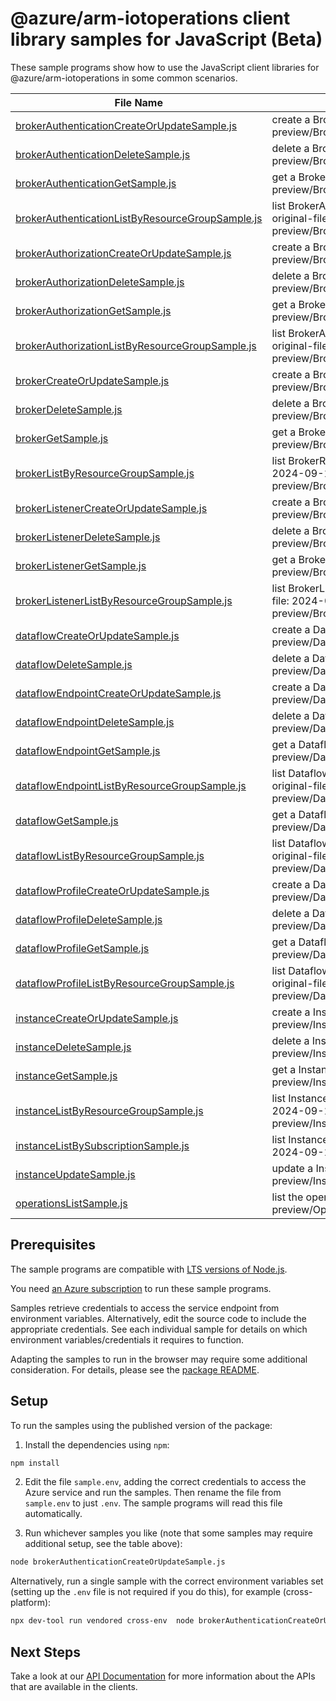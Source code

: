 # @azure/arm-iotoperations client library samples for JavaScript (Beta)

These sample programs show how to use the JavaScript client libraries for @azure/arm-iotoperations in some common scenarios.

| **File Name**                                                                                     | **Description**                                                                                                                                                   |
| ------------------------------------------------------------------------------------------------- | ----------------------------------------------------------------------------------------------------------------------------------------------------------------- |
| [brokerAuthenticationCreateOrUpdateSample.js][brokerauthenticationcreateorupdatesample]           | create a BrokerAuthenticationResource x-ms-original-file: 2024-09-15-preview/BrokerAuthentication_CreateOrUpdate_Complex.json                                     |
| [brokerAuthenticationDeleteSample.js][brokerauthenticationdeletesample]                           | delete a BrokerAuthenticationResource x-ms-original-file: 2024-09-15-preview/BrokerAuthentication_Delete_MaximumSet_Gen.json                                      |
| [brokerAuthenticationGetSample.js][brokerauthenticationgetsample]                                 | get a BrokerAuthenticationResource x-ms-original-file: 2024-09-15-preview/BrokerAuthentication_Get_MaximumSet_Gen.json                                            |
| [brokerAuthenticationListByResourceGroupSample.js][brokerauthenticationlistbyresourcegroupsample] | list BrokerAuthenticationResource resources by BrokerResource x-ms-original-file: 2024-09-15-preview/BrokerAuthentication_ListByResourceGroup_MaximumSet_Gen.json |
| [brokerAuthorizationCreateOrUpdateSample.js][brokerauthorizationcreateorupdatesample]             | create a BrokerAuthorizationResource x-ms-original-file: 2024-09-15-preview/BrokerAuthorization_CreateOrUpdate_Complex.json                                       |
| [brokerAuthorizationDeleteSample.js][brokerauthorizationdeletesample]                             | delete a BrokerAuthorizationResource x-ms-original-file: 2024-09-15-preview/BrokerAuthorization_Delete_MaximumSet_Gen.json                                        |
| [brokerAuthorizationGetSample.js][brokerauthorizationgetsample]                                   | get a BrokerAuthorizationResource x-ms-original-file: 2024-09-15-preview/BrokerAuthorization_Get_MaximumSet_Gen.json                                              |
| [brokerAuthorizationListByResourceGroupSample.js][brokerauthorizationlistbyresourcegroupsample]   | list BrokerAuthorizationResource resources by BrokerResource x-ms-original-file: 2024-09-15-preview/BrokerAuthorization_ListByResourceGroup_MaximumSet_Gen.json   |
| [brokerCreateOrUpdateSample.js][brokercreateorupdatesample]                                       | create a BrokerResource x-ms-original-file: 2024-09-15-preview/Broker_CreateOrUpdate_Complex.json                                                                 |
| [brokerDeleteSample.js][brokerdeletesample]                                                       | delete a BrokerResource x-ms-original-file: 2024-09-15-preview/Broker_Delete_MaximumSet_Gen.json                                                                  |
| [brokerGetSample.js][brokergetsample]                                                             | get a BrokerResource x-ms-original-file: 2024-09-15-preview/Broker_Get_MaximumSet_Gen.json                                                                        |
| [brokerListByResourceGroupSample.js][brokerlistbyresourcegroupsample]                             | list BrokerResource resources by InstanceResource x-ms-original-file: 2024-09-15-preview/Broker_ListByResourceGroup_MaximumSet_Gen.json                           |
| [brokerListenerCreateOrUpdateSample.js][brokerlistenercreateorupdatesample]                       | create a BrokerListenerResource x-ms-original-file: 2024-09-15-preview/BrokerListener_CreateOrUpdate_Complex.json                                                 |
| [brokerListenerDeleteSample.js][brokerlistenerdeletesample]                                       | delete a BrokerListenerResource x-ms-original-file: 2024-09-15-preview/BrokerListener_Delete_MaximumSet_Gen.json                                                  |
| [brokerListenerGetSample.js][brokerlistenergetsample]                                             | get a BrokerListenerResource x-ms-original-file: 2024-09-15-preview/BrokerListener_Get_MaximumSet_Gen.json                                                        |
| [brokerListenerListByResourceGroupSample.js][brokerlistenerlistbyresourcegroupsample]             | list BrokerListenerResource resources by BrokerResource x-ms-original-file: 2024-09-15-preview/BrokerListener_ListByResourceGroup_MaximumSet_Gen.json             |
| [dataflowCreateOrUpdateSample.js][dataflowcreateorupdatesample]                                   | create a DataflowResource x-ms-original-file: 2024-09-15-preview/Dataflow_CreateOrUpdate_ComplexContextualization.json                                            |
| [dataflowDeleteSample.js][dataflowdeletesample]                                                   | delete a DataflowResource x-ms-original-file: 2024-09-15-preview/Dataflow_Delete_MaximumSet_Gen.json                                                              |
| [dataflowEndpointCreateOrUpdateSample.js][dataflowendpointcreateorupdatesample]                   | create a DataflowEndpointResource x-ms-original-file: 2024-09-15-preview/DataflowEndpoint_CreateOrUpdate_ADLSv2.json                                              |
| [dataflowEndpointDeleteSample.js][dataflowendpointdeletesample]                                   | delete a DataflowEndpointResource x-ms-original-file: 2024-09-15-preview/DataflowEndpoint_Delete_MaximumSet_Gen.json                                              |
| [dataflowEndpointGetSample.js][dataflowendpointgetsample]                                         | get a DataflowEndpointResource x-ms-original-file: 2024-09-15-preview/DataflowEndpoint_Get_MaximumSet_Gen.json                                                    |
| [dataflowEndpointListByResourceGroupSample.js][dataflowendpointlistbyresourcegroupsample]         | list DataflowEndpointResource resources by InstanceResource x-ms-original-file: 2024-09-15-preview/DataflowEndpoint_ListByResourceGroup_MaximumSet_Gen.json       |
| [dataflowGetSample.js][dataflowgetsample]                                                         | get a DataflowResource x-ms-original-file: 2024-09-15-preview/Dataflow_Get_MaximumSet_Gen.json                                                                    |
| [dataflowListByResourceGroupSample.js][dataflowlistbyresourcegroupsample]                         | list DataflowResource resources by DataflowProfileResource x-ms-original-file: 2024-09-15-preview/Dataflow_ListByProfileResource_MaximumSet_Gen.json              |
| [dataflowProfileCreateOrUpdateSample.js][dataflowprofilecreateorupdatesample]                     | create a DataflowProfileResource x-ms-original-file: 2024-09-15-preview/DataflowProfile_CreateOrUpdate_MaximumSet_Gen.json                                        |
| [dataflowProfileDeleteSample.js][dataflowprofiledeletesample]                                     | delete a DataflowProfileResource x-ms-original-file: 2024-09-15-preview/DataflowProfile_Delete_MaximumSet_Gen.json                                                |
| [dataflowProfileGetSample.js][dataflowprofilegetsample]                                           | get a DataflowProfileResource x-ms-original-file: 2024-09-15-preview/DataflowProfile_Get_MaximumSet_Gen.json                                                      |
| [dataflowProfileListByResourceGroupSample.js][dataflowprofilelistbyresourcegroupsample]           | list DataflowProfileResource resources by InstanceResource x-ms-original-file: 2024-09-15-preview/DataflowProfile_ListByResourceGroup_MaximumSet_Gen.json         |
| [instanceCreateOrUpdateSample.js][instancecreateorupdatesample]                                   | create a InstanceResource x-ms-original-file: 2024-09-15-preview/Instance_CreateOrUpdate_MaximumSet_Gen.json                                                      |
| [instanceDeleteSample.js][instancedeletesample]                                                   | delete a InstanceResource x-ms-original-file: 2024-09-15-preview/Instance_Delete_MaximumSet_Gen.json                                                              |
| [instanceGetSample.js][instancegetsample]                                                         | get a InstanceResource x-ms-original-file: 2024-09-15-preview/Instance_Get_MaximumSet_Gen.json                                                                    |
| [instanceListByResourceGroupSample.js][instancelistbyresourcegroupsample]                         | list InstanceResource resources by resource group x-ms-original-file: 2024-09-15-preview/Instance_ListByResourceGroup_MaximumSet_Gen.json                         |
| [instanceListBySubscriptionSample.js][instancelistbysubscriptionsample]                           | list InstanceResource resources by subscription ID x-ms-original-file: 2024-09-15-preview/Instance_ListBySubscription_MaximumSet_Gen.json                         |
| [instanceUpdateSample.js][instanceupdatesample]                                                   | update a InstanceResource x-ms-original-file: 2024-09-15-preview/Instance_Update_MaximumSet_Gen.json                                                              |
| [operationsListSample.js][operationslistsample]                                                   | list the operations for the provider x-ms-original-file: 2024-09-15-preview/Operations_List_MaximumSet_Gen.json                                                   |

## Prerequisites

The sample programs are compatible with [LTS versions of Node.js](https://github.com/nodejs/release#release-schedule).

You need [an Azure subscription][freesub] to run these sample programs.

Samples retrieve credentials to access the service endpoint from environment variables. Alternatively, edit the source code to include the appropriate credentials. See each individual sample for details on which environment variables/credentials it requires to function.

Adapting the samples to run in the browser may require some additional consideration. For details, please see the [package README][package].

## Setup

To run the samples using the published version of the package:

1. Install the dependencies using `npm`:

```bash
npm install
```

2. Edit the file `sample.env`, adding the correct credentials to access the Azure service and run the samples. Then rename the file from `sample.env` to just `.env`. The sample programs will read this file automatically.

3. Run whichever samples you like (note that some samples may require additional setup, see the table above):

```bash
node brokerAuthenticationCreateOrUpdateSample.js
```

Alternatively, run a single sample with the correct environment variables set (setting up the `.env` file is not required if you do this), for example (cross-platform):

```bash
npx dev-tool run vendored cross-env  node brokerAuthenticationCreateOrUpdateSample.js
```

## Next Steps

Take a look at our [API Documentation][apiref] for more information about the APIs that are available in the clients.

[brokerauthenticationcreateorupdatesample]: https://github.com/Azure/azure-sdk-for-js/blob/main/sdk/iotoperations/arm-iotoperations/samples/v1-beta/javascript/brokerAuthenticationCreateOrUpdateSample.js
[brokerauthenticationdeletesample]: https://github.com/Azure/azure-sdk-for-js/blob/main/sdk/iotoperations/arm-iotoperations/samples/v1-beta/javascript/brokerAuthenticationDeleteSample.js
[brokerauthenticationgetsample]: https://github.com/Azure/azure-sdk-for-js/blob/main/sdk/iotoperations/arm-iotoperations/samples/v1-beta/javascript/brokerAuthenticationGetSample.js
[brokerauthenticationlistbyresourcegroupsample]: https://github.com/Azure/azure-sdk-for-js/blob/main/sdk/iotoperations/arm-iotoperations/samples/v1-beta/javascript/brokerAuthenticationListByResourceGroupSample.js
[brokerauthorizationcreateorupdatesample]: https://github.com/Azure/azure-sdk-for-js/blob/main/sdk/iotoperations/arm-iotoperations/samples/v1-beta/javascript/brokerAuthorizationCreateOrUpdateSample.js
[brokerauthorizationdeletesample]: https://github.com/Azure/azure-sdk-for-js/blob/main/sdk/iotoperations/arm-iotoperations/samples/v1-beta/javascript/brokerAuthorizationDeleteSample.js
[brokerauthorizationgetsample]: https://github.com/Azure/azure-sdk-for-js/blob/main/sdk/iotoperations/arm-iotoperations/samples/v1-beta/javascript/brokerAuthorizationGetSample.js
[brokerauthorizationlistbyresourcegroupsample]: https://github.com/Azure/azure-sdk-for-js/blob/main/sdk/iotoperations/arm-iotoperations/samples/v1-beta/javascript/brokerAuthorizationListByResourceGroupSample.js
[brokercreateorupdatesample]: https://github.com/Azure/azure-sdk-for-js/blob/main/sdk/iotoperations/arm-iotoperations/samples/v1-beta/javascript/brokerCreateOrUpdateSample.js
[brokerdeletesample]: https://github.com/Azure/azure-sdk-for-js/blob/main/sdk/iotoperations/arm-iotoperations/samples/v1-beta/javascript/brokerDeleteSample.js
[brokergetsample]: https://github.com/Azure/azure-sdk-for-js/blob/main/sdk/iotoperations/arm-iotoperations/samples/v1-beta/javascript/brokerGetSample.js
[brokerlistbyresourcegroupsample]: https://github.com/Azure/azure-sdk-for-js/blob/main/sdk/iotoperations/arm-iotoperations/samples/v1-beta/javascript/brokerListByResourceGroupSample.js
[brokerlistenercreateorupdatesample]: https://github.com/Azure/azure-sdk-for-js/blob/main/sdk/iotoperations/arm-iotoperations/samples/v1-beta/javascript/brokerListenerCreateOrUpdateSample.js
[brokerlistenerdeletesample]: https://github.com/Azure/azure-sdk-for-js/blob/main/sdk/iotoperations/arm-iotoperations/samples/v1-beta/javascript/brokerListenerDeleteSample.js
[brokerlistenergetsample]: https://github.com/Azure/azure-sdk-for-js/blob/main/sdk/iotoperations/arm-iotoperations/samples/v1-beta/javascript/brokerListenerGetSample.js
[brokerlistenerlistbyresourcegroupsample]: https://github.com/Azure/azure-sdk-for-js/blob/main/sdk/iotoperations/arm-iotoperations/samples/v1-beta/javascript/brokerListenerListByResourceGroupSample.js
[dataflowcreateorupdatesample]: https://github.com/Azure/azure-sdk-for-js/blob/main/sdk/iotoperations/arm-iotoperations/samples/v1-beta/javascript/dataflowCreateOrUpdateSample.js
[dataflowdeletesample]: https://github.com/Azure/azure-sdk-for-js/blob/main/sdk/iotoperations/arm-iotoperations/samples/v1-beta/javascript/dataflowDeleteSample.js
[dataflowendpointcreateorupdatesample]: https://github.com/Azure/azure-sdk-for-js/blob/main/sdk/iotoperations/arm-iotoperations/samples/v1-beta/javascript/dataflowEndpointCreateOrUpdateSample.js
[dataflowendpointdeletesample]: https://github.com/Azure/azure-sdk-for-js/blob/main/sdk/iotoperations/arm-iotoperations/samples/v1-beta/javascript/dataflowEndpointDeleteSample.js
[dataflowendpointgetsample]: https://github.com/Azure/azure-sdk-for-js/blob/main/sdk/iotoperations/arm-iotoperations/samples/v1-beta/javascript/dataflowEndpointGetSample.js
[dataflowendpointlistbyresourcegroupsample]: https://github.com/Azure/azure-sdk-for-js/blob/main/sdk/iotoperations/arm-iotoperations/samples/v1-beta/javascript/dataflowEndpointListByResourceGroupSample.js
[dataflowgetsample]: https://github.com/Azure/azure-sdk-for-js/blob/main/sdk/iotoperations/arm-iotoperations/samples/v1-beta/javascript/dataflowGetSample.js
[dataflowlistbyresourcegroupsample]: https://github.com/Azure/azure-sdk-for-js/blob/main/sdk/iotoperations/arm-iotoperations/samples/v1-beta/javascript/dataflowListByResourceGroupSample.js
[dataflowprofilecreateorupdatesample]: https://github.com/Azure/azure-sdk-for-js/blob/main/sdk/iotoperations/arm-iotoperations/samples/v1-beta/javascript/dataflowProfileCreateOrUpdateSample.js
[dataflowprofiledeletesample]: https://github.com/Azure/azure-sdk-for-js/blob/main/sdk/iotoperations/arm-iotoperations/samples/v1-beta/javascript/dataflowProfileDeleteSample.js
[dataflowprofilegetsample]: https://github.com/Azure/azure-sdk-for-js/blob/main/sdk/iotoperations/arm-iotoperations/samples/v1-beta/javascript/dataflowProfileGetSample.js
[dataflowprofilelistbyresourcegroupsample]: https://github.com/Azure/azure-sdk-for-js/blob/main/sdk/iotoperations/arm-iotoperations/samples/v1-beta/javascript/dataflowProfileListByResourceGroupSample.js
[instancecreateorupdatesample]: https://github.com/Azure/azure-sdk-for-js/blob/main/sdk/iotoperations/arm-iotoperations/samples/v1-beta/javascript/instanceCreateOrUpdateSample.js
[instancedeletesample]: https://github.com/Azure/azure-sdk-for-js/blob/main/sdk/iotoperations/arm-iotoperations/samples/v1-beta/javascript/instanceDeleteSample.js
[instancegetsample]: https://github.com/Azure/azure-sdk-for-js/blob/main/sdk/iotoperations/arm-iotoperations/samples/v1-beta/javascript/instanceGetSample.js
[instancelistbyresourcegroupsample]: https://github.com/Azure/azure-sdk-for-js/blob/main/sdk/iotoperations/arm-iotoperations/samples/v1-beta/javascript/instanceListByResourceGroupSample.js
[instancelistbysubscriptionsample]: https://github.com/Azure/azure-sdk-for-js/blob/main/sdk/iotoperations/arm-iotoperations/samples/v1-beta/javascript/instanceListBySubscriptionSample.js
[instanceupdatesample]: https://github.com/Azure/azure-sdk-for-js/blob/main/sdk/iotoperations/arm-iotoperations/samples/v1-beta/javascript/instanceUpdateSample.js
[operationslistsample]: https://github.com/Azure/azure-sdk-for-js/blob/main/sdk/iotoperations/arm-iotoperations/samples/v1-beta/javascript/operationsListSample.js
[apiref]: https://learn.microsoft.com/javascript/api/@azure/arm-iotoperations?view=azure-node-preview
[freesub]: https://azure.microsoft.com/free/
[package]: https://github.com/Azure/azure-sdk-for-js/tree/main/sdk/iotoperations/arm-iotoperations/README.md
